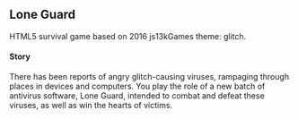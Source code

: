<h2>Lone Guard</h2>

HTML5 survival game based on 2016 js13kGames theme: glitch.

<h4>Story</h4>
There has been reports of angry glitch-causing viruses, rampaging through places in devices and computers. You play the role of a new batch of antivirus software, Lone Guard, intended to combat and defeat these viruses, as well as win the hearts of victims.
